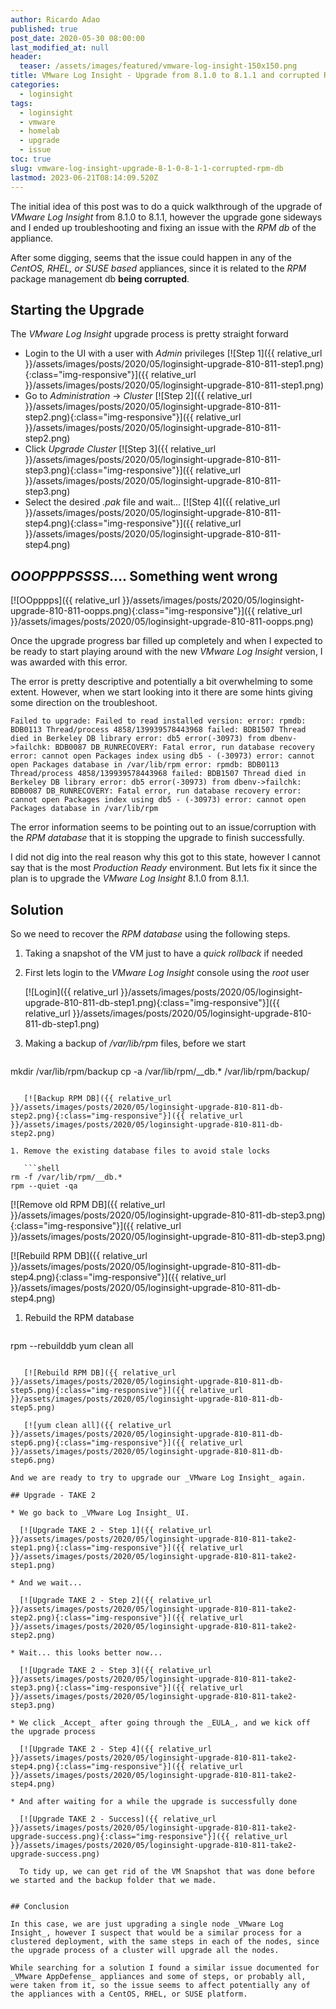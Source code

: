 ```yaml
---
author: Ricardo Adao
published: true
post_date: 2020-05-30 08:00:00
last_modified_at: null
header:
  teaser: /assets/images/featured/vmware-log-insight-150x150.png
title: VMware Log Insight - Upgrade from 8.1.0 to 8.1.1 and corrupted RPM db
categories:
  - loginsight
tags:
  - loginsight
  - vmware
  - homelab
  - upgrade
  - issue
toc: true
slug: vmware-log-insight-upgrade-8-1-0-8-1-1-corrupted-rpm-db
lastmod: 2023-06-21T08:14:09.520Z
---
```

The initial idea of this post was to do a quick walkthrough of the upgrade of _VMware Log Insight_ from 8.1.0 to 8.1.1, however the upgrade gone sideways and I ended up troubleshooting and fixing an issue with the _RPM db_ of the appliance.

After some digging, seems that the issue could happen in any of the _CentOS, RHEL, or SUSE based_ appliances, since it is related to the _RPM_ package management db **being corrupted**.

## Starting the Upgrade

The _VMware Log Insight_ upgrade process is pretty straight forward

* Login to the UI with a user with _Admin_ privileges
  [![Step 1]({{ relative_url }}/assets/images/posts/2020/05/loginsight-upgrade-810-811-step1.png){:class="img-responsive"}]({{ relative_url }}/assets/images/posts/2020/05/loginsight-upgrade-810-811-step1.png)
* Go to _Administration_ -> _Cluster_
  [![Step 2]({{ relative_url }}/assets/images/posts/2020/05/loginsight-upgrade-810-811-step2.png){:class="img-responsive"}]({{ relative_url }}/assets/images/posts/2020/05/loginsight-upgrade-810-811-step2.png)
* Click _Upgrade Cluster_
  [![Step 3]({{ relative_url }}/assets/images/posts/2020/05/loginsight-upgrade-810-811-step3.png){:class="img-responsive"}]({{ relative_url }}/assets/images/posts/2020/05/loginsight-upgrade-810-811-step3.png)
* Select the desired _.pak_ file and wait...
  [![Step 4]({{ relative_url }}/assets/images/posts/2020/05/loginsight-upgrade-810-811-step4.png){:class="img-responsive"}]({{ relative_url }}/assets/images/posts/2020/05/loginsight-upgrade-810-811-step4.png)

## _**OOOPPPPSSSS**_.... Something went wrong

[![OOpppps]({{ relative_url }}/assets/images/posts/2020/05/loginsight-upgrade-810-811-oopps.png){:class="img-responsive"}]({{ relative_url }}/assets/images/posts/2020/05/loginsight-upgrade-810-811-oopps.png)

Once the upgrade progress bar filled up completely and when I expected to be ready to start playing around with the new _VMware Log Insight_ version, I was awarded with this error.

The error is pretty descriptive and potentially a bit overwhelming to some extent. However, when we start looking into it there are some hints giving some direction on the troubleshoot.

```text
Failed to upgrade: Failed to read installed version: error: rpmdb: BDB0113 Thread/process 4858/139939578443968 failed: BDB1507 Thread died in Berkeley DB library error: db5 error(-30973) from dbenv->failchk: BDB0087 DB_RUNRECOVERY: Fatal error, run database recovery error: cannot open Packages index using db5 - (-30973) error: cannot open Packages database in /var/lib/rpm error: rpmdb: BDB0113 Thread/process 4858/139939578443968 failed: BDB1507 Thread died in Berkeley DB library error: db5 error(-30973) from dbenv->failchk: BDB0087 DB_RUNRECOVERY: Fatal error, run database recovery error: cannot open Packages index using db5 - (-30973) error: cannot open Packages database in /var/lib/rpm
```

The error information seems to be pointing out to an issue/corruption with the _RPM database_ that it is stopping the upgrade to finish successfully.

I did not dig into the real reason why this got to this state, however I cannot say that is the most _Production Ready_ environment. But lets fix it since the plan is to upgrade the _VMware Log Insight_ 8.1.0 from 8.1.1.

## Solution

So we need to recover the _RPM database_ using the following steps.

1. Taking a snapshot of the VM just to have a _quick rollback_ if needed
1. First lets login to the _VMware Log Insight_  console using the _root_ user

   [![Login]({{ relative_url }}/assets/images/posts/2020/05/loginsight-upgrade-810-811-db-step1.png){:class="img-responsive"}]({{ relative_url }}/assets/images/posts/2020/05/loginsight-upgrade-810-811-db-step1.png)

1. Making a backup of _/var/lib/rpm_ files, before we start

   ```shell
mkdir /var/lib/rpm/backup
cp -a /var/lib/rpm/__db.* /var/lib/rpm/backup/
```

   [![Backup RPM DB]({{ relative_url }}/assets/images/posts/2020/05/loginsight-upgrade-810-811-db-step2.png){:class="img-responsive"}]({{ relative_url }}/assets/images/posts/2020/05/loginsight-upgrade-810-811-db-step2.png)

1. Remove the existing database files to avoid stale locks

   ```shell
rm -f /var/lib/rpm/__db.*
rpm --quiet -qa
```
   [![Remove old RPM DB]({{ relative_url }}/assets/images/posts/2020/05/loginsight-upgrade-810-811-db-step3.png){:class="img-responsive"}]({{ relative_url }}/assets/images/posts/2020/05/loginsight-upgrade-810-811-db-step3.png)

   [![Rebuild RPM DB]({{ relative_url }}/assets/images/posts/2020/05/loginsight-upgrade-810-811-db-step4.png){:class="img-responsive"}]({{ relative_url }}/assets/images/posts/2020/05/loginsight-upgrade-810-811-db-step4.png)

1. Rebuild the RPM database

   ```shell
rpm --rebuilddb
yum clean all
```

   [![Rebuild RPM DB]({{ relative_url }}/assets/images/posts/2020/05/loginsight-upgrade-810-811-db-step5.png){:class="img-responsive"}]({{ relative_url }}/assets/images/posts/2020/05/loginsight-upgrade-810-811-db-step5.png)

   [![yum clean all]({{ relative_url }}/assets/images/posts/2020/05/loginsight-upgrade-810-811-db-step6.png){:class="img-responsive"}]({{ relative_url }}/assets/images/posts/2020/05/loginsight-upgrade-810-811-db-step6.png)

And we are ready to try to upgrade our _VMware Log Insight_ again.

## Upgrade - TAKE 2

* We go back to _VMware Log Insight_ UI.

  [![Upgrade TAKE 2 - Step 1]({{ relative_url }}/assets/images/posts/2020/05/loginsight-upgrade-810-811-take2-step1.png){:class="img-responsive"}]({{ relative_url }}/assets/images/posts/2020/05/loginsight-upgrade-810-811-take2-step1.png)

* And we wait...

  [![Upgrade TAKE 2 - Step 2]({{ relative_url }}/assets/images/posts/2020/05/loginsight-upgrade-810-811-take2-step2.png){:class="img-responsive"}]({{ relative_url }}/assets/images/posts/2020/05/loginsight-upgrade-810-811-take2-step2.png)

* Wait... this looks better now...

  [![Upgrade TAKE 2 - Step 3]({{ relative_url }}/assets/images/posts/2020/05/loginsight-upgrade-810-811-take2-step3.png){:class="img-responsive"}]({{ relative_url }}/assets/images/posts/2020/05/loginsight-upgrade-810-811-take2-step3.png)

* We click _Accept_ after going through the _EULA_, and we kick off the upgrade process

  [![Upgrade TAKE 2 - Step 4]({{ relative_url }}/assets/images/posts/2020/05/loginsight-upgrade-810-811-take2-step4.png){:class="img-responsive"}]({{ relative_url }}/assets/images/posts/2020/05/loginsight-upgrade-810-811-take2-step4.png)

* And after waiting for a while the upgrade is successfully done

  [![Upgrade TAKE 2 - Success]({{ relative_url }}/assets/images/posts/2020/05/loginsight-upgrade-810-811-take2-upgrade-success.png){:class="img-responsive"}]({{ relative_url }}/assets/images/posts/2020/05/loginsight-upgrade-810-811-take2-upgrade-success.png)

  To tidy up, we can get rid of the VM Snapshot that was done before we started and the backup folder that we made.


## Conclusion

In this case, we are just upgrading a single node _VMware Log Insight_, however I suspect that would be a similar process for a clustered deployment, with the same steps in each of the nodes, since the upgrade process of a cluster will upgrade all the nodes.

While searching for a solution I found a similar issue documented for _VMware AppDefense_ appliances and some of steps, or probably all, were taken from it, so the issue seems to affect potentially any of the appliances with a CentOS, RHEL, or SUSE platform.

